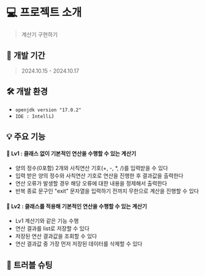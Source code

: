 
# 💻 프로젝트 소개
> 계산기 구현하기

## 🚀 개발 기간
> 2024.10.15 - 2024.10.17


## 🛠️ 개발 환경
- `openjdk version "17.0.2"`
- `IDE : IntelliJ`

## 💡 주요 기능
#### **📍 Lv1 : 클래스 없이 기본적인 연산을 수행할 수 있는 계산기**
* 양의 정수(0포함) 2개와 사칙연산 기호(+, -, *, /)를 입력받을 수 있다
* 입력 받은 양의 정수와 사칙연산 기호로 연산을 진행한 후 결과값을 출력한다
* 연산 오류가 발생할 경우 해당 오류에 대한 내용을 정제해서 출력한다
* 반복 종료 문구인 "exit" 문자열을 입력하기 전까지 무한으로 계산을 진행할 수 있다
#### **📍 Lv2 : 클래스를 적용해 기본적인 연산을 수행할 수 있는 계산기**
* Lv1 계산기와 같은 기능 수행
* 연산 결과를 list로 저장할 수 있다
* 저장된 연산 결과값을 조회할 수 있다
* 연산 결과값 중 가장 먼저 저장된 데이터를 삭제할 수 있다
## 🚨 트러블 슈팅
> 